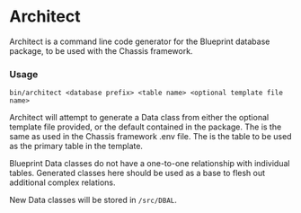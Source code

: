 # Architect

Architect is a command line code generator for the Blueprint database package, to be used with the Chassis framework.

### Usage

`bin/architect <database prefix> <table name> <optional template file name>`

Architect will attempt to generate a Data class from either the optional template file provided, or the default contained in the package. The <database prefix> is the same as used in the Chassis framework .env file. The <table name> is the table to be used as the primary table in the template.

Blueprint Data classes do not have a one-to-one relationship with individual tables. Generated classes here should be used as a base to flesh out additional complex relations.

New Data classes will be stored in `/src/DBAL`.